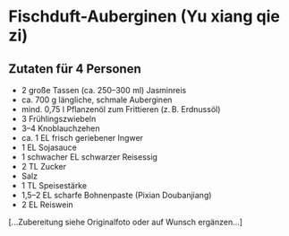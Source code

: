 # Fischduft-Auberginen (Yu xiang qie zi)

## Zutaten für 4 Personen
- 2 große Tassen (ca. 250–300 ml) Jasminreis
- ca. 700 g längliche, schmale Auberginen
- mind. 0,75 l Pflanzenöl zum Frittieren (z. B. Erdnussöl)
- 3 Frühlingszwiebeln
- 3–4 Knoblauchzehen
- ca. 1 EL frisch geriebener Ingwer
- 1 EL Sojasauce
- 1 schwacher EL schwarzer Reisessig
- 2 TL Zucker
- Salz
- 1 TL Speisestärke
- 1,5–2 EL scharfe Bohnenpaste (Pixian Doubanjiang)
- 2 EL Reiswein

[...Zubereitung siehe Originalfoto oder auf Wunsch ergänzen...]
